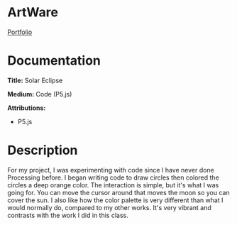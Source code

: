 # ArtWare

[Portfolio](https://melodyshepard.github.io/port/)

# Documentation

**Title:** Solar Eclipse 

**Medium:** Code (P5.js)

**Attributions:** 

* P5.js

# Description
For my project, I was experimenting with code since I have never done Processing before. I began writing code to draw circles then colored the circles a deep orange color. The interaction is simple, but it's what I was going for. You can move the cursor around that moves the moon so you can cover the sun. I also like how the color palette is very different than what I would normally do, compared to my other works. It's very vibrant and contrasts with the work I did in this class.
